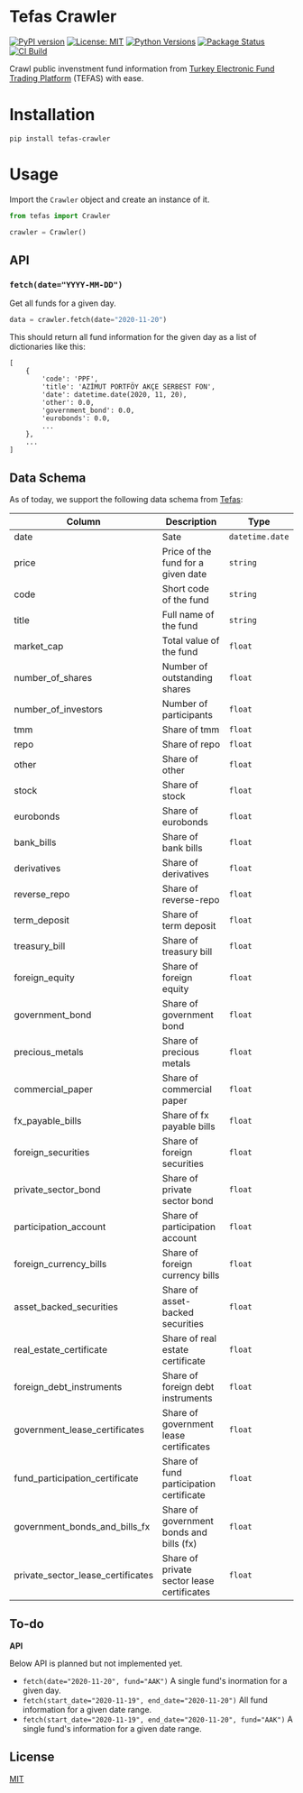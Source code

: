 # Tefas Crawler

[![PyPI version](https://badge.fury.io/py/tefas-crawler.svg)](https://pypi.org/project/tefas-crawler)
[![License: MIT](https://img.shields.io/badge/License-MIT-yellow.svg)](https://opensource.org/licenses/MIT)
[![Python Versions](https://img.shields.io/pypi/pyversions/tefas-crawler)](https://pypi.org/project/tefas-crawler)
[![Package Status](https://img.shields.io/pypi/status/tefas-crawler)](https://pypi.org/project/tefas-crawler)
[![CI Build](https://github.com/burakyilmaz321/tefas-crawler/workflows/Python%20package/badge.svg)](https://github.com/burakyilmaz321/tefas-crawler/actions)

Crawl public invenstment fund information from [Turkey Electronic Fund Trading Platform](http://www.fundturkey.com.tr) (TEFAS) with ease.

# Installation

```
pip install tefas-crawler
```

# Usage

Import the `Crawler` object and create an instance of it.

```python
from tefas import Crawler

crawler = Crawler()
```

## API

### `fetch(date="YYYY-MM-DD")`

Get all funds for a given day.

```python
data = crawler.fetch(date="2020-11-20")
```

This should return all fund information for the given day as a list of dictionaries like this:

```
[
    {
        'code': 'PPF',
        'title': 'AZİMUT PORTFÖY AKÇE SERBEST FON',
        'date': datetime.date(2020, 11, 20),
        'other': 0.0,
        'government_bond': 0.0,
        'eurobonds': 0.0,
        ...
    },
    ...
]
```

## Data Schema

As of today, we support the following data schema from [Tefas](http://www.fundturkey.com.tr):

| Column | Description | Type |
|---|---|---|
| date | Sate | `datetime.date` |
| price | Price of the fund for a given date | `string` |
| code | Short code of the fund | `string` |
| title | Full name of the fund | `string` |
| market_cap | Total value of the fund | `float` |
| number_of_shares | Number of outstanding shares | `float` |
| number_of_investors | Number of participants | `float` |
| tmm | Share of tmm | `float` |
| repo | Share of repo | `float` |
| other | Share of other | `float` |
| stock | Share of stock | `float` |
| eurobonds | Share of eurobonds | `float` |
| bank_bills | Share of bank bills | `float` |
| derivatives | Share of derivatives | `float` |
| reverse_repo | Share of reverse-repo | `float` |
| term_deposit | Share of term deposit | `float` |
| treasury_bill | Share of treasury bill | `float` |
| foreign_equity | Share of foreign equity | `float` |
| government_bond | Share of government bond | `float` |
| precious_metals | Share of precious metals | `float` |
| commercial_paper | Share of commercial paper | `float` |
| fx_payable_bills | Share of fx payable bills | `float` |
| foreign_securities | Share of foreign securities | `float` |
| private_sector_bond | Share of private sector bond | `float` |
| participation_account | Share of participation account | `float` |
| foreign_currency_bills | Share of foreign currency bills | `float` |
| asset_backed_securities | Share of asset-backed securities | `float` |
| real_estate_certificate | Share of real estate certificate | `float` |
| foreign_debt_instruments | Share of foreign debt instruments | `float` |
| government_lease_certificates | Share of government lease certificates | `float` |
| fund_participation_certificate | Share of fund participation certificate | `float` |
| government_bonds_and_bills_fx | Share of government bonds and bills (fx) | `float` |
| private_sector_lease_certificates | Share of private sector lease certificates | `float` |

## To-do

**API**

Below API is planned but not implemented yet.

- `fetch(date="2020-11-20", fund="AAK")` A single fund's inormation for a given day.
- `fetch(start_date="2020-11-19", end_date="2020-11-20")` All fund information for a given date range.
- `fetch(start_date="2020-11-19", end_date="2020-11-20", fund="AAK")` A single fund's information for a given date range.

## License

[MIT](LICENSE)
